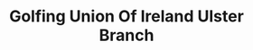 ---
title: "Golfing Union Of Ireland Ulster Branch"
address: "5, Forest Grove Business Park, Newtownbreda Rd, Belfast, County Antrim BT8 6AW"
tel: "028 9049 1891"
county: "Antrim"
category: "Golf Lessons"
type: "Content"
lat: "54.550547"
lng: "-5.922497"
---